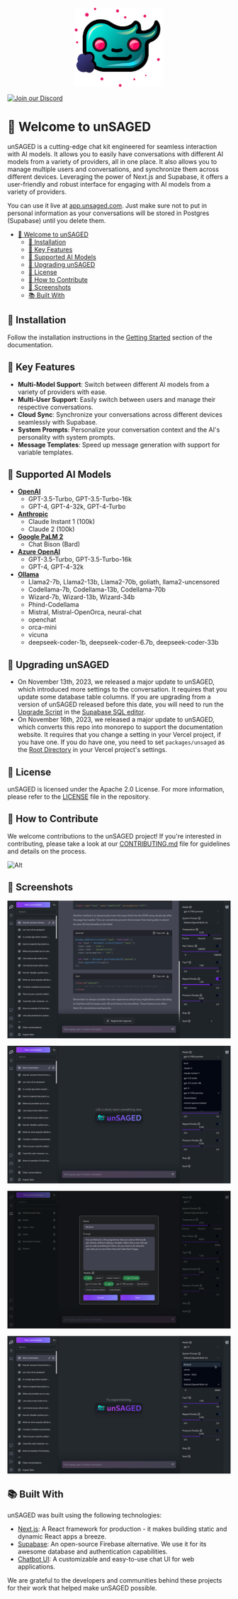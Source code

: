 <p align="center">
    <img src="./packages/unsaged/public/icon-256.svg" alt="unSAGED logo" width="200px">
</p>

[![Join our Discord](https://discordapp.com/api/guilds/1124558062171209771/widget.png?style=banner2)](https://discord.gg/rMH2acSEzq)

# 🎉 Welcome to unSAGED

unSAGED is a cutting-edge chat kit engineered for seamless interaction with AI models. It allows you to easily have conversations with different AI models from a variety of providers, all in one place. It also allows you to manage multiple users and conversations, and synchronize them across different devices.
Leveraging the power of Next.js and Supabase, it offers a user-friendly and robust interface for engaging with AI models from a variety of providers.

You can use it live at [app.unsaged.com](https://app.unsaged.com). Just make sure not to put in personal information as your conversations will be stored in Postgres (Supabase) until you delete them.

- [🎉 Welcome to unSAGED](#-welcome-to-unsaged)
  - [🚧 Installation](#-installation)
  - [🌟 Key Features](#-key-features)
  - [🤖 Supported AI Models](#-supported-ai-models)
  - [🚀 Upgrading unSAGED](#-upgrading-unsaged)
  - [📝 License](#-license)
  - [🤝 How to Contribute](#-how-to-contribute)
  - [📸 Screenshots](#-screenshots)
  - [📚 Built With](#-built-with)

## 🚧 Installation

Follow the installation instructions in the [Getting Started](https://unsaged.com/docs/getting-started/installation) section of the documentation.

## 🌟 Key Features

- **Multi-Model Support**: Switch between different AI models from a variety of providers with ease.
- **Multi-User Support**: Easily switch between users and manage their respective conversations.
- **Cloud Sync**: Synchronize your conversations across different devices seamlessly with Supabase.
- **System Prompts**: Personalize your conversation context and the AI's personality with system prompts.
- **Message Templates**: Speed up message generation with support for variable templates.

## 🤖 Supported AI Models

- **[OpenAI](https://openai.com/)**
  - GPT-3.5-Turbo, GPT-3.5-Turbo-16k
  - GPT-4, GPT-4-32k, GPT-4-Turbo
- **[Anthropic](https://www.anthropic.com/)**
  - Claude Instant 1 (100k)
  - Claude 2 (100k)
- **[Google PaLM 2](https://developers.generativeai.google/products/palm)**
  - Chat Bison (Bard)
- **[Azure OpenAI](https://azure.microsoft.com/en-us/products/ai-services/openai-service)**
  - GPT-3.5-Turbo, GPT-3.5-Turbo-16k
  - GPT-4, GPT-4-32k
- **[Ollama](https://github.com/jmorganca/ollama)**
  - Llama2-7b, Llama2-13b, Llama2-70b, goliath, llama2-uncensored
  - Codellama-7b, Codellama-13b, Codellama-70b
  - Wizard-7b, Wizard-13b, Wizard-34b
  - Phind-Codellama
  - Mistral, Mistral-OpenOrca, neural-chat
  - openchat
  - orca-mini
  - vicuna
  - deepseek-coder-1b, deepseek-coder-6.7b, deepseek-coder-33b

## 🚀 Upgrading unSAGED

* On November 13th, 2023, we released a major update to unSAGED, which introduced more settings to the conversation. It requires that you update some database table columns. If you are upgrading from a version of unSAGED released before this date, you will need to run the [Upgrade Script](./packages/unsaged/db/UpgradeScript.sql) in the [Supabase SQL editor](https://app.supabase.com/project/_/sql).
* On November 16th, 2023, we released a major update to unSAGED, which converts this repo into monorepo to support the documentation website. It requires that you change a setting in your Vercel project, if you have one. If you do have one, you need to set `packages/unsaged` as the [Root Directory](https://vercel.com/docs/deployments/configure-a-build#root-directory) in your Vercel project's settings.

## 📝 License

unSAGED is licensed under the Apache 2.0 License. For more information, please refer to the [LICENSE](./LICENSE) file in the repository.

## 🤝 How to Contribute

We welcome contributions to the unSAGED project! If you're interested in contributing, please take a look at our [CONTRIBUTING.md](./CONTRIBUTING.md) file for guidelines and details on the process.

![Alt](https://repobeats.axiom.co/api/embed/2c05c0cd48aef8736ac7e34523691c1bfa08b835.svg 'Repobeats analytics image')

## 📸 Screenshots

![Screenshot-1](./packages/unsaged/public/screenshots/screenshot-1.png)

![Screenshot-2](./packages/unsaged/public/screenshots/screenshot-2.png)

![Screenshot-4](./packages/unsaged/public/screenshots/screenshot-4.png)

![Screenshot-5](./packages/unsaged/public/screenshots/screenshot-5.png)

## 📚 Built With

unSAGED was built using the following technologies:

- [Next.js](https://nextjs.org/): A React framework for production - it makes building static and dynamic React apps a breeze.
- [Supabase](https://supabase.io/): An open-source Firebase alternative. We use it for its awesome database and authentication capabilities.
- [Chatbot UI](https://github.com/mckaywrigley/chatbot-ui): A customizable and easy-to-use chat UI for web applications.

We are grateful to the developers and communities behind these projects for their work that helped make unSAGED possible.

